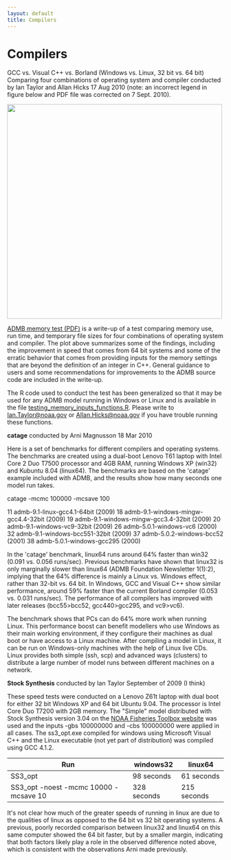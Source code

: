 ```yaml
---
layout: default
title: Compilers
---
```


Compilers
=========

GCC vs. Visual C++ vs. Borland (Windows vs. Linux, 32 bit vs. 64 bit)
Comparing four combinations of operating system and compiler 
conducted by Ian Taylor and Allan Hicks
17 Aug 2010 
(note: an incorrect legend in figure below and PDF file was corrected on 7 Sept. 2010).

<img src="testing_memory_inputs_summary.jpg" width="500px" />

[ADMB memory test (PDF)](ADMBmemoryTest.pdf) is a write-up of a test comparing memory use, run time, and temporary file sizes for four combinations of operating system and compiler. The plot above summarizes some of the findings, including the improvement in speed that comes from 64 bit systems and some of the erratic behavior that comes from providing inputs for the memory settings that are beyond the definition of an integer in C++. General guidance to users and some recommendations for improvements to the ADMB source code are included in the write-up.

The R code used to conduct the test has been generalized so that it may be used for any ADMB model running in Windows or Linux and is available in the file [testing_memory_inputs_functions.R](benchmark-tools/testing_memory_inputs_functions.R). Please write to Ian.Taylor@noaa.gov or Allan.Hicks@noaa.gov if you have trouble running these functions. 

**catage**
conducted by Arni Magnusson
18 Mar 2010

Here is a set of benchmarks for different compilers and operating systems. The benchmarks are created using a dual-boot Lenovo T61 laptop with Intel Core 2 Duo T7500 processor and 4GB RAM, running Windows XP (win32) and Kubuntu 8.04 (linux64). The benchmarks are based on the 'catage' example included with ADMB, and the results show how many seconds one model run takes. 

catage -mcmc 100000 -mcsave 100

  11 admb-9.1-linux-gcc4.1-64bit (2009)
  18 admb-9.1-windows-mingw-gcc4.4-32bit (2009)
  19 admb-9.1-windows-mingw-gcc3.4-32bit (2009)
  20 admb-9.1-windows-vc9-32bit (2009)
  26 admb-5.0.1-windows-vc6 (2000)
  32 admb-9.1-windows-bcc551-32bit (2009)
  37 admb-5.0.2-windows-bcc52 (2001)
  38 admb-5.0.1-windows-gcc295 (2000)

In the 'catage' benchmark, linux64 runs around 64% faster than win32 (0.091 vs. 0.056 runs/sec). Previous benchmarks have shown that linux32 is only marginally slower than linux64 (ADMB Foundation Newsletter 1(1):2), implying that the 64% difference is mainly a Linux vs. Windows effect, rather than 32-bit vs. 64 bit. In Windows, GCC and Visual C++ show similar performance, around 59% faster than the current Borland compiler (0.053 vs. 0.031 runs/sec). The performance of all compilers has improved with later releases (bcc55>bcc52, gcc440>gcc295, and vc9>vc6).

The benchmark shows that PCs can do 64% more work when running Linux. This performance boost can benefit modellers who use Windows as their main working environment, if they configure their machines as dual boot or have access to a Linux machine. After compiling a model in Linux, it can be run on Windows-only machines with the help of Linux live CDs. Linux provides both simple (ssh, scp) and advanced ways (clusters) to distribute a large number of model runs between different machines on a network.

**Stock Synthesis**
conducted by Ian Taylor
September of 2009 (I think)

These speed tests were conducted on a Lenovo Z61t laptop with dual boot for either 32 bit Windows XP and 64 bit Ubuntu 9.04. The processor is Intel Core Duo T7200 with 2GB memory. The "Simple" model distributed with Stock Synthesis version 3.04 on the [NOAA Fisheries Toolbox website](http://nft.nefsc.noaa.gov/Download.html) was used and the inputs -gbs 100000000 and -cbs 100000000 were applied in all cases. The ss3_opt.exe compiled for windows using Microsoft Visual C++ and the Linux executable (not yet part of distribution) was compiled using GCC 4.1.2.

|Run                                  |  windows32|    linux64|
|-------------------------------------|-----------|-----------|
|SS3_opt                              | 98 seconds| 61 seconds|
|SS3_opt -noest -mcmc 10000 -mcsave 10|328 seconds|215 seconds|

It's not clear how much of the greater speeds of running in linux are due to the qualities of linux as opposed to the 64 bit vs 32 bit operating systems. A previous, poorly recorded comparison between linux32 and linux64 on this same computer showed the 64 bit faster, but by a smaller margin, indicating that both factors likely play a role in the observed difference noted above, which is consistent with the observations Arni made previously.

